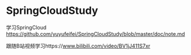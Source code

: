 # SpringCloudStudy
学习SpringCloud
https://github.com/yuyufeifei/SpringCloudStudy/blob/master/doc/note.md

跟随B站视频学习https://www.bilibili.com/video/BV1jJ411S7xr
